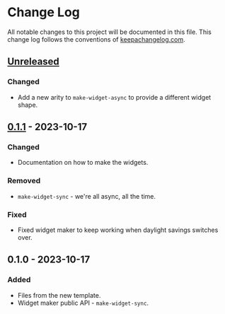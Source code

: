# Change Log
All notable changes to this project will be documented in this file. This change log follows the conventions of [keepachangelog.com](http://keepachangelog.com/).

## [Unreleased]
### Changed
- Add a new arity to `make-widget-async` to provide a different widget shape.

## [0.1.1] - 2023-10-17
### Changed
- Documentation on how to make the widgets.

### Removed
- `make-widget-sync` - we're all async, all the time.

### Fixed
- Fixed widget maker to keep working when daylight savings switches over.

## 0.1.0 - 2023-10-17
### Added
- Files from the new template.
- Widget maker public API - `make-widget-sync`.

[Unreleased]: https://github.com/your-name/chart-destroyer/compare/0.1.1...HEAD
[0.1.1]: https://github.com/your-name/chart-destroyer/compare/0.1.0...0.1.1
